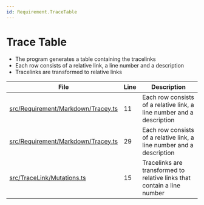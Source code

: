 ```yaml
---
id: Requirement.TraceTable
---
```


# Trace Table

-   The program generates a table containing the tracelinks
-   Each row consists of a relative link, a line number and a description
-   Tracelinks are transformed to relative links

<div class="tracey">

| File                                                                               | Line | Description                                                             |
| ---------------------------------------------------------------------------------- | ---- | ----------------------------------------------------------------------- |
| [src/Requirement/Markdown/Tracey.ts](../../src/Requirement/Markdown/Tracey.ts#L11) | 11   | Each row consists of a relative link, a line number and a description   |
| [src/Requirement/Markdown/Tracey.ts](../../src/Requirement/Markdown/Tracey.ts#L29) | 29   | Each row consists of a relative link, a line number and a description   |
| [src/TraceLink/Mutations.ts](../../src/TraceLink/Mutations.ts#L15)                 | 15   | Tracelinks are transformed to relative links that contain a line number |

</div>
